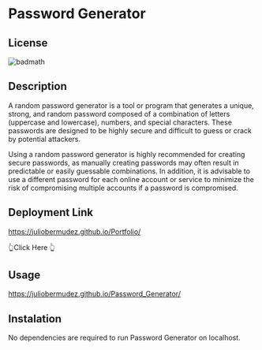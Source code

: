 # Password Generator

## License
![badmath](https://img.shields.io/bower/l/mi)

## Description
A random password generator is a tool or program that generates a unique, strong, and random password composed of a combination of letters (uppercase and lowercase), numbers, and special characters. These passwords are designed to be highly secure and difficult to guess or crack by potential attackers.

Using a random password generator is highly recommended for creating secure passwords, as manually creating passwords may often result in predictable or easily guessable combinations. In addition, it is advisable to use a different password for each online account or service to minimize the risk of compromising multiple accounts if a password is compromised.

## Deployment Link
https://juliobermudez.github.io/Portfolio/

👆Click Here 👆

## Usage
https://juliobermudez.github.io/Password_Generator/

## Instalation

No dependencies are required to run Password Generator on localhost.
